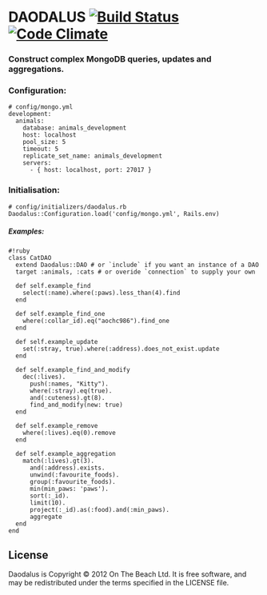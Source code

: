 # DAODALUS  [![Build Status](https://travis-ci.org/onthebeach/daodalus.png)](http://travis-ci.org/onthebeach/daodalus) [![Code Climate](https://codeclimate.com/github/onthebeach/daodalus.png)](https://codeclimate.com/github/onthebeach/daodalus)

### Construct complex MongoDB queries, updates and aggregations.

### Configuration:

    # config/mongo.yml
    development:
      animals:
        database: animals_development
        host: localhost
        pool_size: 5
        timeout: 5
        replicate_set_name: animals_development
        servers:
          - { host: localhost, port: 27017 }

### Initialisation:

    # config/initializers/daodalus.rb
    Daodalus::Configuration.load('config/mongo.yml', Rails.env)

##### Examples:

    #!ruby
    class CatDAO
      extend Daodalus::DAO # or `include` if you want an instance of a DAO
      target :animals, :cats # or overide `connection` to supply your own

      def self.example_find
        select(:name).where(:paws).less_than(4).find
      end

      def self.example_find_one
        where(:collar_id).eq("aochc986").find_one
      end

      def self.example_update
        set(:stray, true).where(:address).does_not_exist.update
      end

      def self.example_find_and_modify
        dec(:lives).
          push(:names, "Kitty").
          where(:stray).eq(true).
          and(:cuteness).gt(8).
          find_and_modify(new: true)
      end

      def self.example_remove
        where(:lives).eq(0).remove
      end

      def self.example_aggregation
        match(:lives).gt(3).
          and(:address).exists.
          unwind(:favourite_foods).
          group(:favourite_foods).
          min(min_paws: 'paws').
          sort(:_id).
          limit(10).
          project(:_id).as(:food).and(:min_paws).
          aggregate
      end
    end

## License

Daodalus is Copyright © 2012 On The Beach Ltd.
It is free software, and may be redistributed under the terms specified in the LICENSE file.
